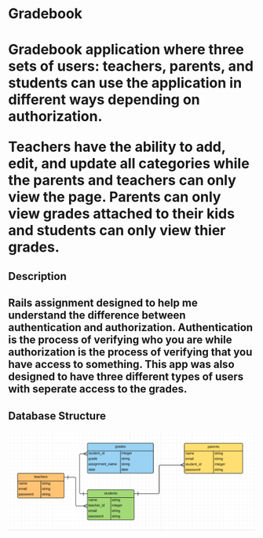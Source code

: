<h1 text-align="center">Gradebook<h1>
Gradebook application where three sets of users: teachers, parents, and students can use the application in different ways depending on authorization. 

Teachers have the ability to add, edit, and update all categories while the parents and teachers can only view the page. Parents can only view grades attached to their kids and students can only view thier grades. 

<h2 text-align="center">Description<h2>
Rails assignment designed to help me understand the difference between authentication and authorization.
Authentication is the process of verifying who you are while authorization is the process of verifying that you have access to something.
This app was also designed to have three different types of users with seperate access to the grades. 

## Database Structure 
![alt tag](https://github.com/damenate/gradebook/blob/master/app/assets/images/data_structure.png)
